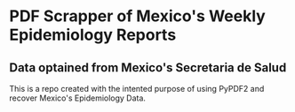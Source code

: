 # PDF Scrapper of Mexico's Weekly Epidemiology Reports 
## Data optained from Mexico's Secretaria de Salud 
This is a repo created with the intented purpose of using PyPDF2 and recover Mexico's Epidemiology Data.
